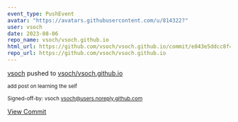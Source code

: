 ```yaml
---
event_type: PushEvent
avatar: "https://avatars.githubusercontent.com/u/814322?"
user: vsoch
date: 2023-08-06
repo_name: vsoch/vsoch.github.io
html_url: https://github.com/vsoch/vsoch.github.io/commit/e843e5ddcc8f4e834c129a2317f5bd125ef53743
repo_url: https://github.com/vsoch/vsoch.github.io
---
```


<a href='https://github.com/vsoch' target='_blank'>vsoch</a> pushed to <a href='https://github.com/vsoch/vsoch.github.io' target='_blank'>vsoch/vsoch.github.io</a>

<small>add post on learning the self

Signed-off-by: vsoch <vsoch@users.noreply.github.com></small>

<a href='https://github.com/vsoch/vsoch.github.io/commit/e843e5ddcc8f4e834c129a2317f5bd125ef53743' target='_blank'>View Commit</a>